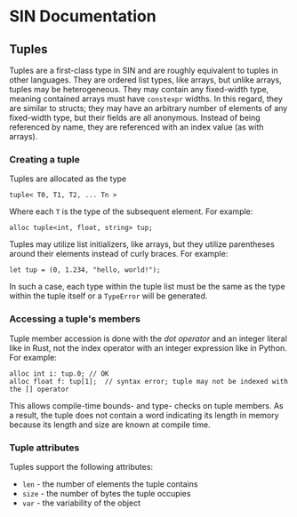 # SIN Documentation

## Tuples

Tuples are a first-class type in SIN and are roughly equivalent to tuples in other languages. They are ordered list types, like arrays, but unlike arrays, tuples may be heterogeneous. They may contain any fixed-width type, meaning contained arrays must have `constexpr` widths. In this regard, they are similar to structs; they may have an arbitrary number of elements of any fixed-width type, but their fields are all anonymous. Instead of being referenced by name, they are referenced with an index value (as with arrays).

### Creating a tuple

Tuples are allocated as the type

    tuple< T0, T1, T2, ... Tn >

Where each `T` is the type of the subsequent element. For example:

    alloc tuple<int, float, string> tup;

Tuples may utilize list initializers, like arrays, but they utilize parentheses around their elements instead of curly braces. For example:

    let tup = (0, 1.234, "hello, world!");

In such a case, each type within the tuple list must be the same as the type within the tuple itself or a `TypeError` will be generated.

### Accessing a tuple's members

Tuple member accession is done with the _dot operator_ and an integer literal like in Rust, not the index operator with an integer expression like in Python. For example:

    alloc int i: tup.0; // OK
    alloc float f: tup[1];  // syntax error; tuple may not be indexed with the [] operator

This allows compile-time bounds- and type- checks on tuple members. As a result, the tuple does not contain a word indicating its length in memory because its length and size are known at compile time.

### Tuple attributes

Tuples support the following attributes:

* `len` - the number of elements the tuple contains
* `size` - the number of bytes the tuple occupies
* `var` - the variability of the object
